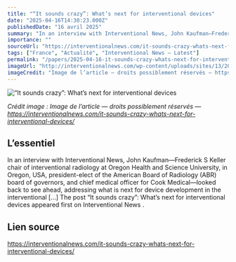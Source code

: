 ```yaml
---
title: "“It sounds crazy”: What’s next for interventional devices"
date: "2025-04-16T14:30:23.000Z"
publishedDate: "16 avril 2025"
summary: "In an interview with Interventional News, John Kaufman—Frederick S Keller chair of interventional radiology at Oregon Health and Science University, in Oregon, USA, president-elect of the American Board of Radiology (ABR) board of governors, and chief medical officer for Cook Medical—looked back to see ahead, addressing what is next for device development in the interventional [&#8230;] The post “It sounds crazy”: What’s next for interventional devices appeared first on Interventional News ."
importance: ""
sourceUrl: "https://interventionalnews.com/it-sounds-crazy-whats-next-for-interventional-devices/"
tags: ["France", "Actualité", "Interventional News — Latest"]
permalink: "/papers/2025-04-16-it-sounds-crazy-whats-next-for-interventional-devices"
imageUrl: "http://interventionalnews.com/wp-content/uploads/sites/13/2025/04/ADP_0858-1-scaled.jpg"
imageCredit: "Image de l’article — droits possiblement réservés — https://interventionalnews.com/it-sounds-crazy-whats-next-for-interventional-devices/"
---
```


![“It sounds crazy”: What’s next for interventional devices](http://interventionalnews.com/wp-content/uploads/sites/13/2025/04/ADP_0858-1-scaled.jpg)

*Crédit image : Image de l’article — droits possiblement réservés — https://interventionalnews.com/it-sounds-crazy-whats-next-for-interventional-devices/*

## L’essentiel

In an interview with Interventional News, John Kaufman—Frederick S Keller chair of interventional radiology at Oregon Health and Science University, in Oregon, USA, president-elect of the American Board of Radiology (ABR) board of governors, and chief medical officer for Cook Medical—looked back to see ahead, addressing what is next for device development in the interventional [&#8230;] The post “It sounds crazy”: What’s next for interventional devices appeared first on Interventional News .

## Lien source

https://interventionalnews.com/it-sounds-crazy-whats-next-for-interventional-devices/
